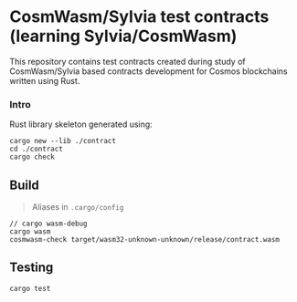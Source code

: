 # CosmWasm/Sylvia test contracts (learning Sylvia/CosmWasm)

This repository contains test contracts created during study of CosmWasm/Sylvia based contracts development for Cosmos blockchains written using Rust.

### Intro

Rust library skeleton generated using:

```
cargo new --lib ./contract
cd ./contract
cargo check
```

## Build

> Aliases in `.cargo/config`

```
// cargo wasm-debug
cargo wasm
cosmwasm-check target/wasm32-unknown-unknown/release/contract.wasm
```

## Testing

```
cargo test
```
